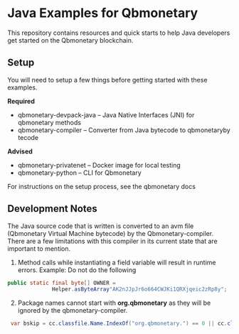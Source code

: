 # Java Examples for Qbmonetary

This repository contains resources and quick starts to help Java developers get started on the Qbmonetary blockchain.

## Setup
You will need to setup a few things before getting started with these examples.

**Required**

 * qbmonetary-devpack-java – Java Native Interfaces (JNI) for qbmonetary methods
 * qbmonetary-compiler – Converter from Java bytecode to qbmonetaryby tecode


 **Advised**
 * qbmonetary-privatenet – Docker image for local testing 
 * qbmonetary-python – CLI for Qbmonetary


For instructions on the setup process, see the qbmonetary docs

## Development Notes

The Java source code that is written is converted to an avm file (Qbmonetary Virtual Machine bytecode) by the Qbmonetary-compiler. There are a few limitations with this compiler in its current state that are important to mention.

1. Method calls while instantiating a field variable will result in runtime errors. Example:
Do not do the following
```java
public static final byte[] OWNER =
              Helper.asByteArray"AK2nJJpJr6o664CWJKi1QRXjqeic2zRp8y";
```

2. Package names cannot start with **org.qbmonetary** as they will be ignored by the qbmonetary-compiler.
```csharp
 var bskip = cc.classfile.Name.IndexOf("org.qbmonetary.") == 0 || cc.classfile.Name.IndexOf("src.org.qbmonetary.") == 0;
```


